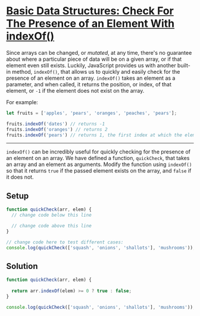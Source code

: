 # [Basic Data Structures: Check For The Presence of an Element With indexOf()](https://learn.freecodecamp.org/javascript-algorithms-and-data-structures/basic-data-structures/check-for-the-presence-of-an-element-with-indexof)

Since arrays can be changed, or _mutated_, at any time, there's no guarantee about where a particular piece of data will be on a given array, or if that element even still exists. Luckily, JavaScript provides us with another built-in method, `indexOf()`, that allows us to quickly and easily check for the presence of an element on an array. `indexOf()` takes an element as a parameter, and when called, it returns the position, or index, of that element, or `-1` if the element does not exist on the array.

For example:

```js
let fruits = ['apples', 'pears', 'oranges', 'peaches', 'pears'];

fruits.indexOf('dates') // returns -1
fruits.indexOf('oranges') // returns 2
fruits.indexOf('pears') // returns 1, the first index at which the element exists
```

---

`indexOf()` can be incredibly useful for quickly checking for the presence of an element on an array. We have defined a function, `quickCheck`, that takes an array and an element as arguments. Modify the function using `indexOf()` so that it returns `true` if the passed element exists on the array, and `false` if it does not.

## Setup
```js
function quickCheck(arr, elem) {
  // change code below this line

  // change code above this line
}

// change code here to test different cases:
console.log(quickCheck(['squash', 'onions', 'shallots'], 'mushrooms'));
```

## Solution
```js
function quickCheck(arr, elem) {
  
  return arr.indexOf(elem) >= 0 ? true : false;
}

console.log(quickCheck(['squash', 'onions', 'shallots'], 'mushrooms')); // false
```
